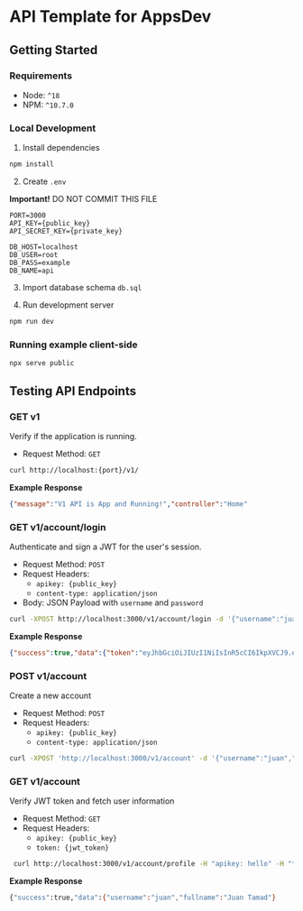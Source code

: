 # API Template for AppsDev

## Getting Started

### Requirements

- Node: `^18`
- NPM: `^10.7.0`

### Local Development

1. Install dependencies
```sh
npm install
```

2. Create `.env`

**Important!** DO NOT COMMIT THIS FILE
```env
PORT=3000
API_KEY={public_key}
API_SECRET_KEY={private_key}

DB_HOST=localhost
DB_USER=root
DB_PASS=example
DB_NAME=api
```

3. Import database schema `db.sql`

4. Run development server

```sh
npm run dev
```

### Running example client-side

```env
npx serve public
```


## Testing API Endpoints

### GET v1
Verify if the application is running.

- Request Method: `GET`

```sh
curl http://localhost:{port}/v1/
```

**Example Response**
```json
{"message":"V1 API is App and Running!","controller":"Home"
```

### GET v1/account/login
Authenticate and sign a JWT for the user's session.

- Request Method: `POST`
- Request Headers:
  - `apikey: {public_key}`
  - `content-type: application/json`
- Body: JSON Payload with `username` and `password`
    
```sh
curl -XPOST http://localhost:3000/v1/account/login -d '{"username":"juan","password":"tamad"}' -H "apikey: hello" -H "content-type: application/json"
```

**Example Response**
```json
{"success":true,"data":{"token":"eyJhbGciOiJIUzI1NiIsInR5cCI6IkpXVCJ9.eyJ1c2VybmFtZSI6Imp1YW4iLCJpYXQiOjE3MjcwMTMwMjgsImV4cCI6MTcyNzA5OTQyOH0.Knt_g1ChjtV04ysC_uk1NNKEkt7DPj6Xid7Cczrbww8"}}
```

### POST v1/account
Create a new account

- Request Method: `POST`
- Request Headers:
  - `apikey: {public_key}`
  - `content-type: application/json`

```sh
curl -XPOST 'http://localhost:3000/v1/account' -d '{"username":"juan","password":"tamad","fullname":"Juan Tamad"}' -H "apikey: hello" -H 'content-type: application/json'
```

### GET v1/account
Verify JWT token and fetch user information

- Request Method: `GET`
- Request Headers:
  - `apikey: {public_key}`
  - `token: {jwt_token}`

```sh
 curl http://localhost:3000/v1/account/profile -H "apikey: hello" -H "token: eyJhbGciOiJIUzI1NiIsInR5cCI6IkpXVCJ9.eyJ1c2VybmFtZSI6Imp1YW4iLCJpYXQiOjE3MjcwMTMwMjgsImV4cCI6MTcyNzA5OTQyOH0.Knt_g1ChjtV04ysC_uk1NNKEkt7DPj6Xid7Cczrbww8
```

**Example Response**
```sh
{"success":true,"data":{"username":"juan","fullname":"Juan Tamad"}
```
